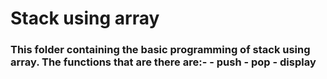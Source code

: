 <h1> Stack using array
  
<h3>  This folder containing the basic programming of stack using array. 
      The functions that are there are:-
      - push
      - pop
      - display
